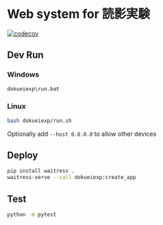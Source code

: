 # Web system for 読影実験
[![codecov](https://codecov.io/gh/yk-szk/dokueiexp/branch/main/graph/badge.svg?token=JE8QNVF5NI)](https://codecov.io/gh/yk-szk/dokueiexp)

## Dev Run

### Windows
```bat
dokueiexp\run.bat
```

### Linux
```sh
bash dokueiexp/run.sh
```

Optionally add `--host 0.0.0.0` to allow other devices


## Deploy

```sh
pip install waitress .
waitress-serve --call dokueiexp:create_app
```
## Test
```sh
python -m pytest
```
